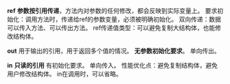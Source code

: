 
**ref**
**参数按引用传递**，方法内对参数的任何修改，都会反映到实际变量上。
要求初始化：调用方法时，传递给ref的参数变量，必须被明确初始化。
双向传递：数据可以传入方法、可以传出方法。
ref传递值类型：可以避免复制大结构体，也能修改结构体。

**out**
用于输出的引用，用于返回多个值的情况。
**无参数初始化要求**。
单向传出。

**in**
**只读的引用**
有初始化要求。
单向传入。
性能优化点：避免复制结构体，避免用户修改结构体。
in在调用时，可以省略。